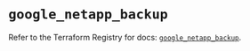 # `google_netapp_backup`

Refer to the Terraform Registry for docs: [`google_netapp_backup`](https://registry.terraform.io/providers/hashicorp/google-beta/5.43.1/docs/resources/google_netapp_backup).
